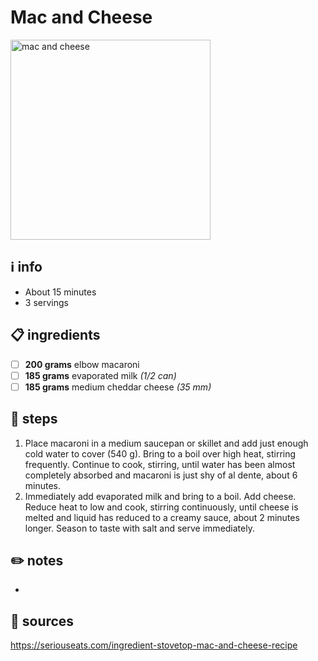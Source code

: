 # Mac and Cheese
<img src="https://marriedtoitaly.com/wp-content/uploads/2014/07/kraft-mac-and-cheese-old-box.jpg" alt="mac and cheese" width="320"/>  

## ℹ️ info
* About 15 minutes  
* 3 servings  

## 📋 ingredients
- [ ] **200	grams**	elbow macaroni
- [ ] **185	grams**	evaporated milk *(1/2 can)*
- [ ] **185	grams**	medium cheddar cheese *(35 mm)*

## 🔪 steps
1. Place macaroni in a medium saucepan or skillet and add just enough cold water to cover (540 g). Bring to a boil over high heat, stirring frequently. Continue to cook, stirring, until water has been almost completely absorbed and macaroni is just shy of al dente, about 6 minutes.
2. Immediately add evaporated milk and bring to a boil. Add cheese. Reduce heat to low and cook, stirring continuously, until cheese is melted and liquid has reduced to a creamy sauce, about 2 minutes longer. Season to taste with salt and serve immediately.

## ✏️ notes
* 

## 🔗 sources
https://seriouseats.com/ingredient-stovetop-mac-and-cheese-recipe  
